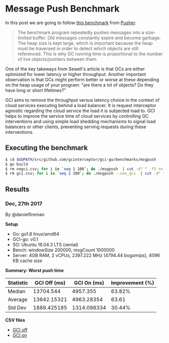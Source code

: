 # Message Push Benchmark

In this post we are going to follow [this benchmark](https://making.pusher.com/golangs-real-time-gc-in-theory-and-practice/) from [Pusher](http://www.pusher.com).

> The benchmark program repeatedly pushes messages into a size-limited buffer. Old messages constantly expire and become garbage. The heap size is kept large, which is important because the heap must be traversed in order to detect which objects are still referenced. This is why GC running time is proportional to the number of live objects/pointers between them.

One of the key takeways from Sewell's article is that GCs are either optimized for lower latency or higher throughput. Another important observation is that GCs might perform better or worse at these depending on the heap usage of your program: "are there a lot of objects? Do they have long or short lifetimes?"

GCI aims to remove the throughput versus latency choice in the context of cloud services executing behind a load balancer. It is request interceptor agnostic regarding the cloud service the load it is subjected load to. GCI helps to improve the service time of cloud services by controlling GC interventions and using simple load shedding mechanisms to signal load balancers or other clients, preventing serving requests during these interventions.

## Executing the benchmark

```bash
$ cd $GOPATH/src/github.com/gcinterceptor/gci-go/benchmarks/msgpush
$ go build
$ rm nogci.csv; for i in `seq 1 100`; do ./msgpush  | cut -d" " -f5 >> nogci.csv; done
$ rm gci.csv; for i in `seq 1 100`; do ./msgpush --use_gci  | cut -d" " -f5 >> gci.csv; done
```

## Results

### Dec, 27th 2017

By @danielfireman

**Setup**
* Go: go1.8 linux/amd64
* GCI-go: v0.1
* SO: Ubuntu 16.04.3 LTS (xenial)
* Bench: windowSize 200000, msgCount 1000000
* Server: 4GB RAM, 2 vCPUs, 2397.222 MHz (4794.44 bogomips), 4096 KB cache size

**Summary: Worst push time**

|Statistic|GCI Off (ms)  |GCI On (ms) | Improvement (%) |
|---------|------------- |------------|-----------------|
|Median   |	13704.544    |4957.355    |63.82%           |
|Average  |	13642.15321  |4963.28354  |63.61            |
|Std Dev  |	1889.425185  |1314.098334 |30.44%           |

**CSV files**
* [GCI off](https://github.com/gcinterceptor/gci-go/blob/master/benchmarks/msgpush/2017_12_27_nogci.csv)
* [GCI on](https://github.com/gcinterceptor/gci-go/blob/master/benchmarks/msgpush/2017_12_27_gci.csv)

